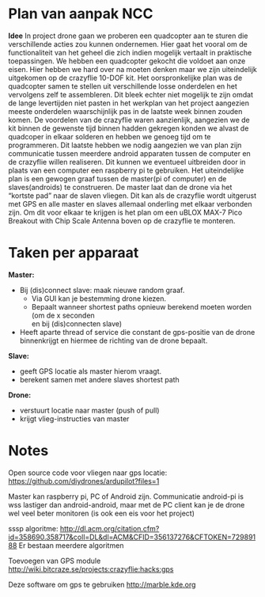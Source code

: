 **Plan van aanpak NCC**
===================

**Idee**
In project drone gaan we proberen een quadcopter aan te sturen die verschillende acties zou kunnen ondernemen. 
Hier gaat het vooral om de functionaliteit van het geheel die zich indien mogelijk vertaalt in praktische toepassingen. 
We hebben een quadcopter gekocht die voldoet aan onze eisen. Hier hebben we hard over na moeten denken maar we zijn uiteindelijk 
uitgekomen op de crazyflie 10-DOF kit. Het oorspronkelijke plan was de quadcopter samen te stellen uit verschillende losse 
onderdelen en het vervolgens zelf te assembleren. Dit bleek echter niet mogelijk te zijn omdat de lange levertijden niet pasten 
in het werkplan van het project aangezien meeste onderdelen waarschijnlijk pas in de laatste week binnen zouden komen. De voordelen 
van de crazyflie waren aanzienlijk, aangezien we de kit binnen de gewenste tijd binnen hadden gekregen konden we alvast de quadcoper 
in elkaar solderen en hebben we genoeg tijd om te programmeren. Dit laatste hebben we nodig aangezien we van plan zijn communicatie 
tussen meerdere android apparaten tussen de computer en de crazyflie willen realiseren. Dit kunnen we eventueel uitbreiden door 
in plaats van een computer een raspberry pi te gebruiken. Het uiteindelijke plan is een gewogen graaf tussen de master(pi of computer) 
en de slaves(androids) te construeren. De master laat dan de drone via het “kortste pad” naar de slaven vliegen. Dit kan als de 
crazyflie wordt uitgerust met GPS en alle master en slaves allemaal onderling met elkaar verbonden zijn. Om dit voor elkaar te krijgen 
is het plan om een uBLOX MAX-7 Pico Breakout with Chip Scale Antenna boven op de crazyflie te monteren.

Taken per apparaat
===============
**Master:**
- Bij (dis)connect slave: maak nieuwe random graaf. 
	- Via GUI kan je bestemming drone kiezen.
	- Bepaalt wanneer shortest paths opnieuw berekend moeten worden (om de x seconden  
en bij (dis)connecten slave)
- Heeft aparte thread of service die constant de gps-positie van de drone binnenkrijgt en 
hiermee de richting van de drone bepaalt.

**Slave:**
- geeft GPS locatie als master hierom vraagt. 
- berekent samen met andere slaves shortest path

**Drone:**
- verstuurt locatie naar master (push of pull)
- krijgt vlieg-instructies van master

**Notes**
===========
Open source code voor vliegen naar gps locatie:
https://github.com/diydrones/ardupilot?files=1

Master kan raspberry pi, PC of Android zijn. Communicatie android-pi is wss lastiger dan android-android, maar met de PC client kan 
je de drone wel veel beter monitoren (is ook een eis voor het project)



sssp algoritme:
http://dl.acm.org/citation.cfm?id=358690.358717&coll=DL&dl=ACM&CFID=356137276&CFTOKEN=72989188
Er bestaan meerdere algoritmen


Toevoegen van GPS module
http://wiki.bitcraze.se/projects:crazyflie:hacks:gps

Deze software om gps te gebruiken
http://marble.kde.org
